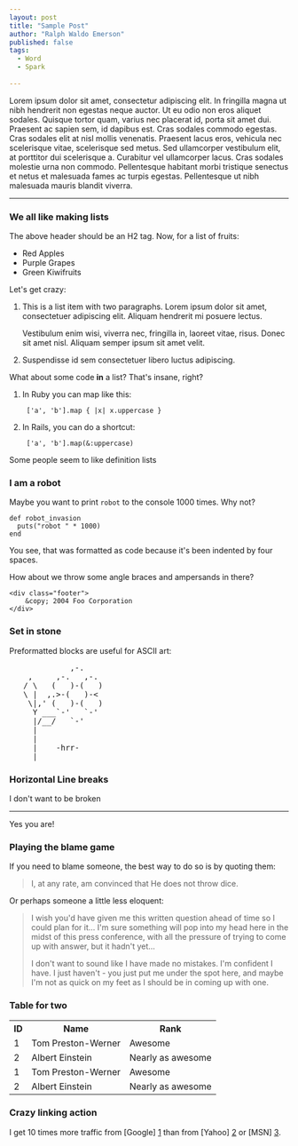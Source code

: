 ```yaml
---
layout: post
title: "Sample Post"
author: "Ralph Waldo Emerson"
published: false
tags:
  - Word
  - Spark
  
---
```


 Lorem ipsum dolor sit amet, consectetur adipiscing elit. In fringilla magna ut nibh hendrerit non egestas neque auctor. Ut eu odio non eros aliquet sodales. Quisque tortor quam, varius nec placerat id, porta sit amet dui. Praesent ac sapien sem, id dapibus est. Cras sodales commodo egestas. Cras sodales elit at nisl mollis venenatis. Praesent lacus eros, vehicula nec scelerisque vitae, scelerisque sed metus. Sed ullamcorper vestibulum elit, at porttitor dui scelerisque a. Curabitur vel ullamcorper lacus. Cras sodales molestie urna non commodo. Pellentesque habitant morbi tristique senectus et netus et malesuada fames ac turpis egestas. Pellentesque ut nibh malesuada mauris blandit viverra.

------------------------------

### We all like making lists


The above header should be an H2 tag. Now, for a list of fruits:

* Red Apples
* Purple Grapes
* Green Kiwifruits

Let's get crazy:

<!--more-->

1.  This is a list item with two paragraphs. Lorem ipsum dolor
    sit amet, consectetuer adipiscing elit. Aliquam hendrerit
    mi posuere lectus.

    Vestibulum enim wisi, viverra nec, fringilla in, laoreet
    vitae, risus. Donec sit amet nisl. Aliquam semper ipsum
    sit amet velit.

2.  Suspendisse id sem consectetuer libero luctus adipiscing.

What about some code **in** a list? That's insane, right?

1. In Ruby you can map like this:

        ['a', 'b'].map { |x| x.uppercase }

2. In Rails, you can do a shortcut:

        ['a', 'b'].map(&:uppercase)

Some people seem to like definition lists

### I am a robot

Maybe you want to print `robot` to the console 1000 times. Why not?

    def robot_invasion
      puts("robot " * 1000)
    end

You see, that was formatted as code because it's been indented by four spaces.

How about we throw some angle braces and ampersands in there?

    <div class="footer">
        &copy; 2004 Foo Corporation
    </div>

### Set in stone

Preformatted blocks are useful for ASCII art:

<pre>
             ,-. 
    ,     ,-.   ,-. 
   / \   (   )-(   ) 
   \ |  ,.>-(   )-< 
    \|,' (   )-(   ) 
     Y ___`-'   `-' 
     |/__/   `-' 
     | 
     | 
     |    -hrr- 
  ___|_____________ 
</pre>

### Horizontal Line breaks

I don't want to be broken

------------------------

Yes you are!


### Playing the blame game

If you need to blame someone, the best way to do so is by quoting them:

> I, at any rate, am convinced that He does not throw dice.




Or perhaps someone a little less eloquent:

> I wish you'd have given me this written question ahead of time so I
> could plan for it... I'm sure something will pop into my head here in
> the midst of this press conference, with all the pressure of trying to
> come up with answer, but it hadn't yet...
>
> I don't want to sound like
> I have made no mistakes. I'm confident I have. I just haven't - you
> just put me under the spot here, and maybe I'm not as quick on my feet
> as I should be in coming up with one.

### Table for two

<table>
  <tr>
    <th>ID</th><th>Name</th><th>Rank</th>
  </tr>
  <tr>
    <td>1</td><td>Tom Preston-Werner</td><td>Awesome</td>
  </tr>
  <tr>
    <td>2</td><td>Albert Einstein</td><td>Nearly as awesome</td>
  </tr>

  <tr>
    <td>1</td><td>Tom Preston-Werner</td><td>Awesome</td>
  </tr>
  <tr>
    <td>2</td><td>Albert Einstein</td><td>Nearly as awesome</td>
  </tr>
</table>

### Crazy linking action

I get 10 times more traffic from [Google] [1] than from
[Yahoo] [2] or [MSN] [3].

  [1]: http://google.com/        "Google"
  [2]: http://search.yahoo.com/  "Yahoo Search"
  [3]: http://search.msn.com/    "MSN Search"
